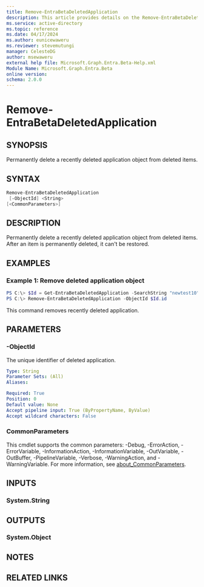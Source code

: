 ```yaml
---
title: Remove-EntraBetaDeletedApplication
description: This article provides details on the Remove-EntraBetaDeletedApplication command.
ms.service: active-directory
ms.topic: reference
ms.date: 04/17/2024
ms.author: eunicewaweru
ms.reviewer: stevemutungi
manager: CelesteDG
author: msewaweru
external help file: Microsoft.Graph.Entra.Beta-Help.xml
Module Name: Microsoft.Graph.Entra.Beta
online version:
schema: 2.0.0
---
```


# Remove-EntraBetaDeletedApplication

## SYNOPSIS
Permanently delete a recently deleted application object from deleted items.

## SYNTAX

```powershell
Remove-EntraBetaDeletedApplication 
 [-ObjectId] <String> 
[<CommonParameters>]
```

## DESCRIPTION
Permanently delete a recently deleted application object from deleted items. After an item is permanently deleted, it can't be restored.
## EXAMPLES

### Example 1: Remove deleted application object
```powershell
PS C:\> $Id = Get-EntraBetaDeletedApplication -SearchString "newtest10" 
PS C:\> Remove-EntraBetaDeletedApplication -ObjectId $Id.id
```

This command removes recently deleted application.

## PARAMETERS

### -ObjectId
The unique identifier of deleted application.
```yaml
Type: String
Parameter Sets: (All)
Aliases:

Required: True
Position: 0
Default value: None
Accept pipeline input: True (ByPropertyName, ByValue)
Accept wildcard characters: False
```

### CommonParameters
This cmdlet supports the common parameters: -Debug, -ErrorAction, -ErrorVariable, -InformationAction, -InformationVariable, -OutVariable, -OutBuffer, -PipelineVariable, -Verbose, -WarningAction, and -WarningVariable. For more information, see [about_CommonParameters](https://go.microsoft.com/fwlink/?LinkID=113216).

## INPUTS

### System.String

## OUTPUTS

### System.Object
## NOTES

## RELATED LINKS
